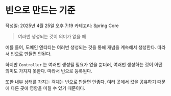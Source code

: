 # 빈으로 만드는 기준

작성일: 2025년 4월 25일 오후 7:19
카테고리: Spring Core

> 여러번 생성되는 것이 의미가 없을 때
> 

예를 들어, 도메인 엔티티는 여러번 생성되는 것을 통해 개념을 계속해서 생성한다. 따라서 빈으로 만들면 안된다.

하지만 `Controller` 는 여러번 생성될 필요가 없을 뿐더러, 여러번 생성하는 것이 어떤 의미도 가지지 못한다. 따라서 빈으로 등록된다.

또한 내부 상태를 가지는 객체는 빈으로 만들면 안좋다. 여러 곳에서 값을 공유하기 때문에 다른 곳에 영향을 미칠 수 있기 때문이다.